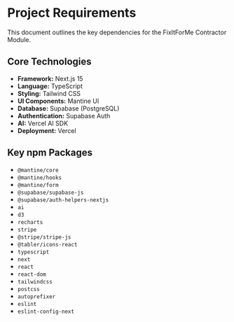 # Project Requirements

This document outlines the key dependencies for the FixItForMe Contractor Module.

## Core Technologies

- **Framework:** Next.js 15
- **Language:** TypeScript
- **Styling:** Tailwind CSS
- **UI Components:** Mantine UI
- **Database:** Supabase (PostgreSQL)
- **Authentication:** Supabase Auth
- **AI:** Vercel AI SDK
- **Deployment:** Vercel

## Key npm Packages

- `@mantine/core`
- `@mantine/hooks`
- `@mantine/form`
- `@supabase/supabase-js`
- `@supabase/auth-helpers-nextjs`
- `ai`
- `d3`
- `recharts`
- `stripe`
- `@stripe/stripe-js`
- `@tabler/icons-react`
- `typescript`
- `next`
- `react`
- `react-dom`
- `tailwindcss`
- `postcss`
- `autoprefixer`
- `eslint`
- `eslint-config-next`
